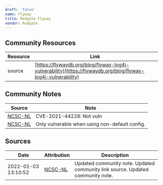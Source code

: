 ```yaml
---
draft: 'false'
name: Flyway
title: Redgate Flyway
vendor: Redgate
---
```



## Community Resources
| Resource | Link |
| --- | --- |
| source | [https://flywaydb.org/blog/flyway-log4j-vulnerability](https://flywaydb.org/blog/flyway-log4j-vulnerability) |

## Community Notes
| Source | Note |
| --- | --- |
| [NCSC-NL](https://github.com/NCSC-NL/log4shell/blob/main/software/README.md) | CVE-2021-44228: Not vuln </ul> |
| [NCSC-NL](https://github.com/NCSC-NL/log4shell/blob/main/software/README.md) | Only vulnerable when using non-default config. |

## Sources
| Date | Attribution | Description |
| --- | --- | --- |
| 2022-01-03 13:10:52 | [NCSC-NL](https://github.com/NCSC-NL/log4shell/blob/main/software/README.md) | Updated community note. Updated community link source. Updated community note.  |
